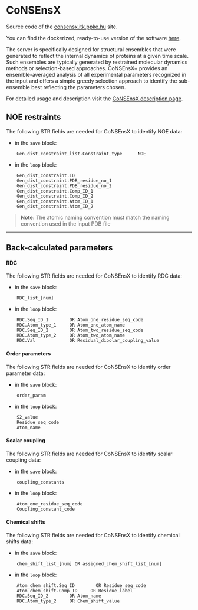 # CoNSEnsX

Source code of the [consensx.itk.ppke.hu](http://consensx.itk.ppke.hu) site.

You can find the dockerized, ready-to-use version of the software [here](https://hub.docker.com/r/derpuntigamer/consensx/).

The server is specifically designed for structural ensembles that were generated to reflect the internal dynamics of proteins at a given time scale. Such ensembles are typically generated by restrained molecular dynamics methods or selection-based approaches. CoNSEnsX+ provides an ensemble-averaged analysis of all experimental parameters recognized in the input and offers a simple greedy selection approach to identify the sub-ensemble best reflecting the parameters chosen.

For detailed usage and description visit the [CoNSEnsX description page](http://consensx.itk.ppke.hu/static/Descriptionpage.html).


## NOE restraints

The following STR fields are needed for CoNSEnsX to identify NOE data:
* in the `save` block:
```
    Gen_dist_constraint_list.Constraint_type      NOE
```

* in the `loop` block:
```
    Gen_dist_constraint.ID
    Gen_dist_constraint.PDB_residue_no_1
    Gen_dist_constraint.PDB_residue_no_2
    Gen_dist_constraint.Comp_ID_1
    Gen_dist_constraint.Comp_ID_2
    Gen_dist_constraint.Atom_ID_1
    Gen_dist_constraint.Atom_ID_2
```

> **Note:** The atomic naming convention must match the naming convention used in the input PDB file

----------


## Back-calculated parameters


#### RDC

The following STR fields are needed for CoNSEnsX to identify RDC data:
* in the `save` block:
```
    RDC_list_[num]
```
* in the `loop` block:
```
    RDC.Seq_ID_1        OR Atom_one_residue_seq_code
    RDC.Atom_type_1     OR Atom_one_atom_name
    RDC.Seq_ID_2        OR Atom_two_residue_seq_code
    RDC.Atom_type_2     OR Atom_two_atom_name
    RDC.Val             OR Residual_dipolar_coupling_value
```

#### Order parameters

The following STR fields are needed for CoNSEnsX to identify order parameter data:
* in the `save` block:
```
    order_param
```
* in the `loop` block:
```
    S2_value
    Residue_seq_code
    Atom_name
```

#### Scalar coupling

The following STR fields are needed for CoNSEnsX to identify scalar coupling data:
* in the `save` block:
```
    coupling_constants
```
* in the `loop` block:
```
    Atom_one_residue_seq_code
    Coupling_constant_code
```

#### Chemical shifts

The following STR fields are needed for CoNSEnsX to identify chemical shifts data:
* in the `save` block:
```
    chem_shift_list_[num] OR assigned_chem_shift_list_[num]
```
* in the `loop` block:
```
    Atom_chem_shift.Seq_ID        OR Residue_seq_code
    Atom_chem_shift.Comp_ID     OR Residue_label
    RDC.Seq_ID_2        OR Atom_name
    RDC.Atom_type_2     OR Chem_shift_value
```
